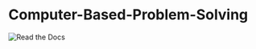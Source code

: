 # Computer-Based-Problem-Solving
![Read the Docs](https://img.shields.io/readthedocs/computer-based-problem-solving.svg)
